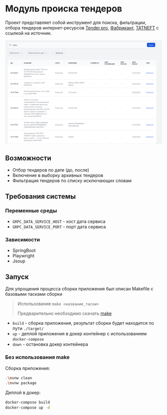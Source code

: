 # Модуль происка тендеров

Проект представляет собой инструмент для поиска, фильтрации,
отбора тендеров интернет-ресурсов [Tender.pro](tender.pro), [Фабрикант](etp-ets.ru), [TATNEFT](etp.tatneft.ru) с
ссылкой на источник.

![Preview](./photo/preview.png)

## Возможности

- Отбор тендеров по дате (до, после)
- Включение в выборку архивных тендеров
- Фильтрация тендеров по списку исключающих словам

## Требования системы

### Переменные среды

- `GRPC_DATA_SERVICE_HOST` - хост дата сервиса
- `GRPC_DATA_SERVICE_PORT` - порт дата сервиса

### Зависимости

- SpringBoot
- Playwright
- Jsoup

## Запуск

Для упрощения процесса сборки приложения был описан Makefile с базовыми тасками сборки

> Использование `make <название_таски>`
>
> Предварительно необходимо скачать [make](https://gnuwin32.sourceforge.net/packages/make.htm)

- `build` - сборка приложения, результат сборки будет находится по пути `./target/`
- `up` - деплой приложения в докер контейнер с использованием `docker-compose`
- `down` - остановка докер контейнера

### Без использования make

Сборка приложения:

```sh
.\mvnw clean
.\mvnw package
```

Деплой в докер:

```sh
docker-compose build
docker-compose up -d
```
